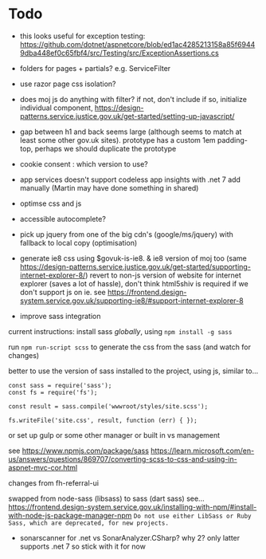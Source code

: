 # Todo

* this looks useful for exception testing: https://github.com/dotnet/aspnetcore/blob/ed1ac4285213158a85f69449dba448ef0c65fbf4/src/Testing/src/ExceptionAssertions.cs

* folders for pages + partials? e.g. ServiceFilter

* use razor page css isolation?

* does moj js do anything with filter?
 if not, don't include
if so, initialize individual component, https://design-patterns.service.justice.gov.uk/get-started/setting-up-javascript/

* gap between h1 and back seems large (although seems to match at least some other gov.uk sites).
 prototype has a custom 1em padding-top, perhaps we should duplicate the prototype

* cookie consent : which version to use?

* app services doesn't support codeless app insights with .net 7
add manually (Martin may have done something in shared)

* optimse css and js

* accessible autocomplete?

* pick up jquery from one of the big cdn's (google/ms/jquery) with fallback to local copy (optimisation)

* generate ie8 css using $govuk-is-ie8. & ie8 version of moj too (same https://design-patterns.service.justice.gov.uk/get-started/supporting-internet-explorer-8/)
 revert to non-js version of website for internet explorer (saves a lot of hassle), don't think html5shiv is required if we don't support js on ie.
 see https://frontend.design-system.service.gov.uk/supporting-ie8/#support-internet-explorer-8

* improve sass integration

current instructions:
install sass _globally_, using
`npm install -g sass`

run
`npm run-script scss`
to generate the css from the sass (and watch for changes)

better to use the version of sass installed to the project, using js, similar to...

```
const sass = require('sass');
const fs = require('fs');

const result = sass.compile('wwwroot/styles/site.scss');

fs.writeFile('site.css', result, function (err) { });

```

or set up gulp or some other manager or built in vs management

see https://www.npmjs.com/package/sass
https://learn.microsoft.com/en-us/answers/questions/869707/converting-scss-to-css-and-using-in-aspnet-mvc-cor.html

changes from fh-referral-ui

swapped from node-sass (libsass) to sass (dart sass)
see... https://frontend.design-system.service.gov.uk/installing-with-npm/#install-with-node-js-package-manager-npm
`Do not use either LibSass or Ruby Sass, which are deprecated, for new projects.`

* sonarscanner for .net vs SonarAnalyzer.CSharp? why 2? only latter supports .net 7 so stick with it for now